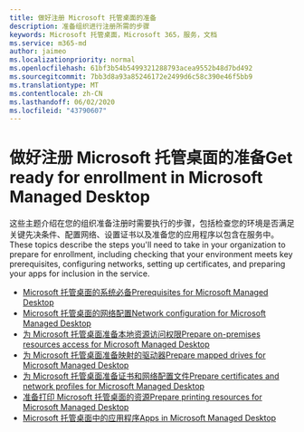 ```yaml
---
title: 做好注册 Microsoft 托管桌面的准备
description: 准备组织进行注册所需的步骤
keywords: Microsoft 托管桌面，Microsoft 365，服务，文档
ms.service: m365-md
author: jaimeo
ms.localizationpriority: normal
ms.openlocfilehash: 61bf3b54b5499321288793acea9552b48d7bd492
ms.sourcegitcommit: 7bb3d8a93a85246172e2499d6c58c390e46f5bb9
ms.translationtype: MT
ms.contentlocale: zh-CN
ms.lasthandoff: 06/02/2020
ms.locfileid: "43790607"
---
```

# <a name="get-ready-for-enrollment-in-microsoft-managed-desktop"></a><span data-ttu-id="4ddf9-104">做好注册 Microsoft 托管桌面的准备</span><span class="sxs-lookup"><span data-stu-id="4ddf9-104">Get ready for enrollment in Microsoft Managed Desktop</span></span>

<span data-ttu-id="4ddf9-105">这些主题介绍在您的组织准备注册时需要执行的步骤，包括检查您的环境是否满足关键先决条件、配置网络、设置证书以及准备您的应用程序以包含在服务中。</span><span class="sxs-lookup"><span data-stu-id="4ddf9-105">These topics describe the steps you'll need to take in your organization to prepare for enrollment, including checking that your environment meets key prerequisites, configuring networks, setting up certificates, and preparing your apps for inclusion in the service.</span></span>

- [<span data-ttu-id="4ddf9-106">Microsoft 托管桌面的系统必备</span><span class="sxs-lookup"><span data-stu-id="4ddf9-106">Prerequisites for Microsoft Managed Desktop</span></span>](prerequisites.md)
- [<span data-ttu-id="4ddf9-107">Microsoft 托管桌面的网络配置</span><span class="sxs-lookup"><span data-stu-id="4ddf9-107">Network configuration for Microsoft Managed Desktop</span></span>](network.md)
- [<span data-ttu-id="4ddf9-108">为 Microsoft 托管桌面准备本地资源访问权限</span><span class="sxs-lookup"><span data-stu-id="4ddf9-108">Prepare on-premises resources access for Microsoft Managed Desktop</span></span>](network.md)
- [<span data-ttu-id="4ddf9-109">为 Microsoft 托管桌面准备映射的驱动器</span><span class="sxs-lookup"><span data-stu-id="4ddf9-109">Prepare mapped drives for Microsoft Managed Desktop</span></span>](mapped-drives.md)
- [<span data-ttu-id="4ddf9-110">为 Microsoft 托管桌面准备证书和网络配置文件</span><span class="sxs-lookup"><span data-stu-id="4ddf9-110">Prepare certificates and network profiles for Microsoft Managed Desktop</span></span>](certs-wifi-lan.md)
- [<span data-ttu-id="4ddf9-111">准备打印 Microsoft 托管桌面的资源</span><span class="sxs-lookup"><span data-stu-id="4ddf9-111">Prepare printing resources for Microsoft Managed Desktop</span></span>](printing.md)
- [<span data-ttu-id="4ddf9-112">Microsoft 托管桌面中的应用程序</span><span class="sxs-lookup"><span data-stu-id="4ddf9-112">Apps in Microsoft Managed Desktop</span></span>](apps.md)

